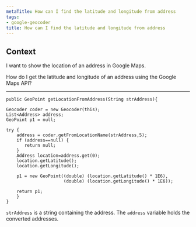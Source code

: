 ```yaml
---
metaTitle: How can I find the latitude and longitude from address
tags:
- google-geocoder
title: How can I find the latitude and longitude from address
---
```


## Context

I want to show the location of an address in Google Maps.


How do I get the latitude and longitude of an address using the Google Maps API?



---


```
public GeoPoint getLocationFromAddress(String strAddress){

Geocoder coder = new Geocoder(this);
List<Address> address;
GeoPoint p1 = null;

try {
    address = coder.getFromLocationName(strAddress,5);
    if (address==null) {
       return null;
    }
    Address location=address.get(0);
    location.getLatitude();
    location.getLongitude();

    p1 = new GeoPoint((double) (location.getLatitude() * 1E6),
                      (double) (location.getLongitude() * 1E6));

    return p1;
    }
}

```

`strAddress` is a string containing the address. The `address` variable holds the converted addresses.

